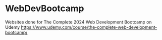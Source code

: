 # WebDevBootcamp
Websites done for The Complete 2024 Web Development Bootcamp on Udemy
https://www.udemy.com/course/the-complete-web-development-bootcamp/
